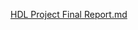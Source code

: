 [HDL Project Final Report.md](https://github.com/user-attachments/files/18163441/HDL.Project.Final.Report.md)
